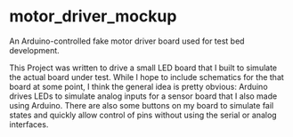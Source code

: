 # motor_driver_mockup
An Arduino-controlled fake motor driver board used for test bed development.


This Project was written to drive a small LED board that I built to simulate the actual board under test.
While I hope to include schematics for the that board at some point, I think the general idea is pretty obvious: Arduino drives LEDs to simulate analog inputs for a sensor board that I also made using Arduino. There are also some buttons on my board to simulate fail states and quickly allow control of pins without using the serial or analog interfaces.
